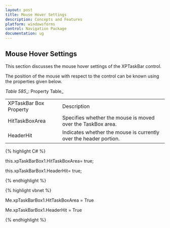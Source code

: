 ```yaml
---
layout: post
title: Mouse Hover Settings 
description: Concepts and Features
platform: windowsforms
control: Navigation Package
documentation: ug
---
```

## Mouse Hover Settings 

This section discusses the mouse hover settings of the XPTaskBar control.

The position of the mouse with respect to the control can be known using the properties given below.

_Table_ _585__: Property Table_

<table>
<tr>
<td>
XPTaskBar Box Property</td><td>
Description</td></tr>
<tr>
<td>
HitTaskBoxArea</td><td>
Specifies whether the mouse is moved over the TaskBox area.</td></tr>
<tr>
<td>
HeaderHit</td><td>
Indicates whether the mouse is currently over the header portion.</td></tr>
</table>


{% highlight C# %}  

this.xpTaskBarBox1.HitTaskBoxArea= true;

this.xpTaskBarBox1.HeaderHit= true;

{% endhighlight %}



{% highlight vbnet %} 

Me.xpTaskBarBox1.HitTaskBoxArea = True

Me.xpTaskBarBox1.HeaderHit = True

{% endhighlight %}
